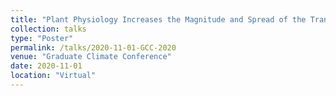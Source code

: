 ```yaml
---
title: "Plant Physiology Increases the Magnitude and Spread of the Transient Climate Response in CMIP6 Earth System Models"
collection: talks
type: "Poster"
permalink: /talks/2020-11-01-GCC-2020
venue: "Graduate Climate Conference"
date: 2020-11-01
location: "Virtual"
---
```

